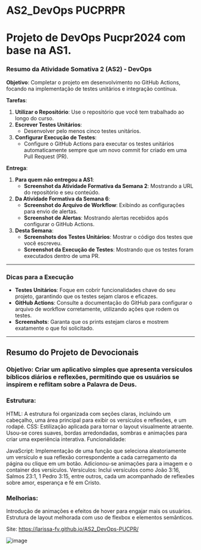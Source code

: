 # AS2_DevOps PUCPRPR

# Projeto de DevOps Pucpr2024 com base na AS1.

### Resumo da Atividade Somativa 2 (AS2) - DevOps

**Objetivo**: Completar o projeto em desenvolvimento no GitHub Actions, focando na implementação de testes unitários e integração contínua.

**Tarefas**:
1. **Utilizar o Repositório**: Use o repositório que você tem trabalhado ao longo do curso.
2. **Escrever Testes Unitários**: 
   - Desenvolver pelo menos cinco testes unitários.
3. **Configurar Execução de Testes**:
   - Configure o GitHub Actions para executar os testes unitários automaticamente sempre que um novo commit for criado em uma Pull Request (PR).

**Entrega**:
1. **Para quem não entregou a AS1**:
   - **Screenshot da Atividade Formativa da Semana 2**: Mostrando a URL do repositório e seu conteúdo.
2. **Da Atividade Formativa da Semana 6**:
   - **Screenshot do Arquivo de Workflow**: Exibindo as configurações para envio de alertas.
   - **Screenshot de Alertas**: Mostrando alertas recebidos após configurar o GitHub Actions.
3. **Desta Semana**:
   - **Screenshots dos Testes Unitários**: Mostrar o código dos testes que você escreveu.
   - **Screenshot da Execução de Testes**: Mostrando que os testes foram executados dentro de uma PR.

---

### Dicas para a Execução

- **Testes Unitários**: Foque em cobrir funcionalidades chave do seu projeto, garantindo que os testes sejam claros e eficazes.
- **GitHub Actions**: Consulte a documentação do GitHub para configurar o arquivo de workflow corretamente, utilizando ações que rodem os testes.
- **Screenshots**: Garanta que os prints estejam claros e mostrem exatamente o que foi solicitado.

-----------------------------------------------------------------------------------------------------------------



## Resumo do Projeto de Devocionais
### Objetivo: Criar um aplicativo simples que apresenta versículos bíblicos diários e reflexões, permitindo que os usuários se inspirem e reflitam sobre a Palavra de Deus.

### Estrutura:

HTML: A estrutura foi organizada com seções claras, incluindo um cabeçalho, uma área principal para exibir os versículos e reflexões, e um rodapé.
CSS: Estilização aplicada para tornar o layout visualmente atraente. Usou-se cores suaves, bordas arredondadas, sombras e animações para criar uma experiência interativa.
Funcionalidade:

JavaScript: Implementação de uma função que seleciona aleatoriamente um versículo e sua reflexão correspondente a cada carregamento da página ou clique em um botão. Adicionou-se animações para a imagem e o container dos versículos.
Versículos: Inclui versículos como João 3:16, Salmos 23:1, 1 Pedro 3:15, entre outros, cada um acompanhado de reflexões sobre amor, esperança e fé em Cristo.

### Melhorias:

Introdução de animações e efeitos de hover para engajar mais os usuários.
Estrutura de layout melhorada com uso de flexbox e elementos semânticos.

Site: https://larissa-fv.github.io/AS2_DevOps-PUCPR/

![image](https://github.com/user-attachments/assets/9d6e5488-90f0-4e07-b19e-4b0bf2b98172)

